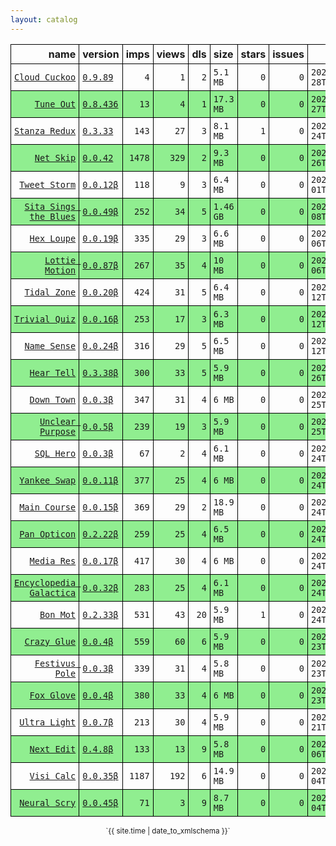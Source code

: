 ```yaml
---
layout: catalog
---
```


<style>
table {
    border-collapse: collapse;
}

td, th {
    border: 1px solid black;
    white-space: nowrap;
}

th, td {
    padding: 5px;
}

tr:nth-child(even) {
    background-color: Lightgreen;
}
</style>

| name | version | imps | views | dls | size | stars | issues | date | category |
| ---: | :------ | ---: | ----: | --: | :--- | -----:| -----: | ---- | :------- |
| [`Cloud Cuckoo`](https://Cloud-Cuckoo.github.io/App/) | [``0.9.89``](https://github.com/Cloud-Cuckoo/App/releases/0.9.89) | `4` | `1` | `2` | `5.1 MB` | `0` | `0` | `2022-06-28T07:44:19Z` | [`games`](https://github.com/topics/appfair-games)  |
| [`Tune Out`](https://Tune-Out.github.io/App/) | [``0.8.436``](https://github.com/Tune-Out/App/releases/0.8.436) | `13` | `4` | `1` | `17.3 MB` | `0` | `0` | `2022-06-27T23:44:14Z` | [`music`](https://github.com/topics/appfair-music)  |
| [`Stanza Redux`](https://Stanza-Redux.github.io/App/) | [``0.3.33``](https://github.com/Stanza-Redux/App/releases/0.3.33) | `143` | `27` | `3` | `8.1 MB` | `1` | `0` | `2022-06-24T14:30:08Z` | [`reference`](https://github.com/topics/appfair-reference)  |
| [`Net Skip`](https://Net-Skip.github.io/App/) | [``0.0.42``](https://github.com/Net-Skip/App/releases/0.0.42) | `1478` | `329` | `2` | `9.3 MB` | `0` | `0` | `2022-05-26T14:16:43Z` | [`productivity`](https://github.com/topics/appfair-productivity)  |
| [`Tweet Storm`](https://Tweet-Storm.github.io/App/) | [``0.0.12β``](https://github.com/Tweet-Storm/App/releases/0.0.12) | `118` | `9` | `3` | `6.4 MB` | `0` | `0` | `2022-05-01T12:44:04Z` | [`social-networking`](https://github.com/topics/appfair-social-networking)  |
| [`Sita Sings the Blues`](https://Sita-Sings-the-Blues.github.io/App/) | [``0.0.49β``](https://github.com/Sita-Sings-the-Blues/App/releases/0.0.49) | `252` | `34` | `5` | `1.46 GB` | `0` | `0` | `2022-04-08T08:53:44Z` | [`video`](https://github.com/topics/appfair-video)  |
| [`Hex Loupe`](https://Hex-Loupe.github.io/App/) | [``0.0.19β``](https://github.com/Hex-Loupe/App/releases/0.0.19) | `335` | `29` | `3` | `6.6 MB` | `0` | `0` | `2022-04-06T16:11:00Z` | [`developer-tools`](https://github.com/topics/appfair-developer-tools)  |
| [`Lottie Motion`](https://Lottie-Motion.github.io/App/) | [``0.0.87β``](https://github.com/Lottie-Motion/App/releases/0.0.87) | `267` | `35` | `4` | `10 MB` | `0` | `0` | `2022-04-06T15:01:42Z` | [`developer-tools`](https://github.com/topics/appfair-developer-tools)  |
| [`Tidal Zone`](https://Tidal-Zone.github.io/App/) | [``0.0.20β``](https://github.com/Tidal-Zone/App/releases/0.0.20) | `424` | `31` | `5` | `6.4 MB` | `0` | `0` | `2022-02-12T16:07:15Z` | [`weather`](https://github.com/topics/appfair-weather)  |
| [`Trivial Quiz`](https://Trivial-Quiz.github.io/App/) | [``0.0.16β``](https://github.com/Trivial-Quiz/App/releases/0.0.16) | `253` | `17` | `3` | `6.3 MB` | `0` | `0` | `2022-02-12T16:07:11Z` | [`games`](https://github.com/topics/appfair-games)  |
| [`Name Sense`](https://Name-Sense.github.io/App/) | [``0.0.24β``](https://github.com/Name-Sense/App/releases/0.0.24) | `316` | `29` | `5` | `6.5 MB` | `0` | `0` | `2022-02-12T14:56:58Z` | [`education`](https://github.com/topics/appfair-education)  |
| [`Hear Tell`](https://Hear-Tell.github.io/App/) | [``0.3.38β``](https://github.com/Hear-Tell/App/releases/0.3.38) | `300` | `33` | `5` | `5.9 MB` | `0` | `0` | `2022-01-26T22:12:32Z` | [`healthcare-fitness`](https://github.com/topics/appfair-healthcare-fitness)  |
| [`Down Town`](https://Down-Town.github.io/App/) | [``0.0.3β``](https://github.com/Down-Town/App/releases/0.0.3) | `347` | `31` | `4` | `6 MB` | `0` | `0` | `2022-01-25T00:49:11Z` | [`travel`](https://github.com/topics/appfair-travel)  |
| [`Unclear Purpose`](https://Unclear-Purpose.github.io/App/) | [``0.0.5β``](https://github.com/Unclear-Purpose/App/releases/0.0.5) | `239` | `19` | `3` | `5.9 MB` | `0` | `0` | `2022-01-25T00:48:27Z` | [`finance`](https://github.com/topics/appfair-finance)  |
| [`SQL Hero`](https://SQL-Hero.github.io/App/) | [``0.0.3β``](https://github.com/SQL-Hero/App/releases/0.0.3) | `67` | `2` | `4` | `6.1 MB` | `0` | `0` | `2022-01-24T16:11:25Z` | [`developer-tools`](https://github.com/topics/appfair-developer-tools)  |
| [`Yankee Swap`](https://Yankee-Swap.github.io/App/) | [``0.0.11β``](https://github.com/Yankee-Swap/App/releases/0.0.11) | `377` | `25` | `4` | `6 MB` | `0` | `0` | `2022-01-24T14:24:10Z` | [`social-networking`](https://github.com/topics/appfair-social-networking)  |
| [`Main Course`](https://Main-Course.github.io/App/) | [``0.0.15β``](https://github.com/Main-Course/App/releases/0.0.15) | `369` | `29` | `2` | `18.9 MB` | `0` | `0` | `2022-01-24T14:09:10Z` | [`education`](https://github.com/topics/appfair-education)  |
| [`Pan Opticon`](https://Pan-Opticon.github.io/App/) | [``0.2.22β``](https://github.com/Pan-Opticon/App/releases/0.2.22) | `259` | `25` | `4` | `6.5 MB` | `0` | `0` | `2022-01-24T11:51:13Z` | [`sports`](https://github.com/topics/appfair-sports)  |
| [`Media Res`](https://Media-Res.github.io/App/) | [``0.0.17β``](https://github.com/Media-Res/App/releases/0.0.17) | `417` | `30` | `4` | `6 MB` | `0` | `0` | `2022-01-24T04:09:17Z` | [`lifestyle`](https://github.com/topics/appfair-lifestyle)  |
| [`Encyclopedia Galactica`](https://Encyclopedia-Galactica.github.io/App/) | [``0.0.32β``](https://github.com/Encyclopedia-Galactica/App/releases/0.0.32) | `283` | `25` | `4` | `6.1 MB` | `0` | `0` | `2022-01-24T02:35:43Z` | [`reference`](https://github.com/topics/appfair-reference)  |
| [`Bon Mot`](https://Bon-Mot.github.io/App/) | [``0.2.33β``](https://github.com/Bon-Mot/App/releases/0.2.33) | `531` | `43` | `20` | `5.9 MB` | `1` | `0` | `2022-01-24T01:55:01Z` | [`reference`](https://github.com/topics/appfair-reference)  |
| [`Crazy Glue`](https://Crazy-Glue.github.io/App/) | [``0.0.4β``](https://github.com/Crazy-Glue/App/releases/0.0.4) | `559` | `60` | `6` | `5.9 MB` | `0` | `0` | `2022-01-23T23:13:56Z` | [`graphics-design`](https://github.com/topics/appfair-graphics-design)  |
| [`Festivus Pole`](https://Festivus-Pole.github.io/App/) | [``0.0.3β``](https://github.com/Festivus-Pole/App/releases/0.0.3) | `339` | `31` | `4` | `5.8 MB` | `0` | `0` | `2022-01-23T23:13:54Z` | [`entertainment`](https://github.com/topics/appfair-entertainment)  |
| [`Fox Glove`](https://Fox-Glove.github.io/App/) | [``0.0.4β``](https://github.com/Fox-Glove/App/releases/0.0.4) | `380` | `33` | `4` | `6 MB` | `0` | `0` | `2022-01-23T23:13:52Z` | [`utilities`](https://github.com/topics/appfair-utilities)  |
| [`Ultra Light`](https://Ultra-Light.github.io/App/) | [``0.0.7β``](https://github.com/Ultra-Light/App/releases/0.0.7) | `213` | `30` | `4` | `5.9 MB` | `0` | `0` | `2022-01-21T14:04:24Z` | [`news`](https://github.com/topics/appfair-news)  |
| [`Next Edit`](https://Next-Edit.github.io/App/) | [``0.4.8β``](https://github.com/Next-Edit/App/releases/0.4.8) | `133` | `13` | `9` | `5.8 MB` | `0` | `0` | `2021-12-06T03:02:59Z` | [`productivity`](https://github.com/topics/appfair-productivity)  |
| [`Visi Calc`](https://Visi-Calc.github.io/App/) | [``0.0.35β``](https://github.com/Visi-Calc/App/releases/0.0.35) | `1187` | `192` | `6` | `14.9 MB` | `0` | `0` | `2021-12-04T14:58:06Z` | [`business`](https://github.com/topics/appfair-business)  |
| [`Neural Scry`](https://Neural-Scry.github.io/App/) | [``0.0.45β``](https://github.com/Neural-Scry/App/releases/0.0.45) | `71` | `3` | `9` | `8.7 MB` | `0` | `0` | `2021-12-04T02:37:55Z` | [`medical`](https://github.com/topics/appfair-medical)  |

<center><small>`{{ site.time | date_to_xmlschema }}`</small></center>
